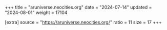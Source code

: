 +++
title = "aruniverse.neocities.org"
date = "2024-07-14"
updated = "2024-08-01"
weight = 17104

[extra]
source = "https://aruniverse.neocities.org/"
ratio = 11
size = 17
+++
